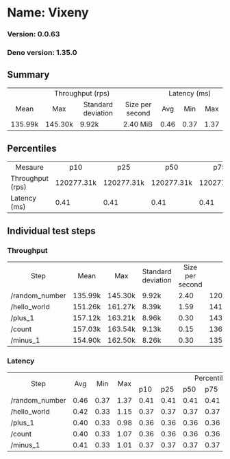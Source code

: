 # Name: Vixeny 
  
  ### Version: 0.0.63
  ### Deno version: 1.35.0

## Summary
<table>
<tr>
    <td align="center" colspan="4">Throughput (rps)</td>
    <td align="center" colspan="3">Latency (ms)</td>
</tr>
<tr>
    <td align="center">Mean</td>
    <td align="center">Max</td>
    <td align="center">Standard deviation</td>
    <td align="center">Size per second</td>
    <td align="center">Avg</td>
    <td align="center">Min</td>
    <td align="center">Max</td>
</tr>
<tr>
    <td>135.99k</td>
    <td>145.30k</td>
    <td>9.92k</td>
    <td>2.40 MiB</td>
    <td>0.46</td>
    <td>0.37</td>
    <td>1.37</td>
</tr>
</table>

## Percentiles

<table>
<tr>
  <td align="center">Mesaure</td>
  <td align="center">p10</td>
  <td align="center">p25</td>
  <td align="center">p50</td>
  <td align="center">p75</td>
  <td align="center">p90</td>
  <td align="center">p95</td>
  <td align="center">p99</td>
</tr>
<tr>
  <td>Throughput (rps)</td>
  <td>120277.31k</td>
  <td>120277.31k</td>
  <td>120277.31k</td>
  <td>120277.31k</td>
  <td>145299.04k</td>
  <td>145299.04k</td>
  <td>145299.04k</td>
</tr>
<tr>
  <td>Latency (ms)</td>
  <td>0.41</td>
  <td>0.41</td>
  <td>0.41</td>
  <td>0.41</td>
  <td>0.52</td>
  <td>0.58</td>
  <td>0.70</td>
</tr>
</table>

## Individual test steps

### Throughput

<table>
<tr>
  <td align="center" rowspan="2">Step</td>
  <td align="center" rowspan="2">Mean</td>
  <td align="center" rowspan="2">Max</td>
  <td align="center" rowspan="2">Standard deviation</td>
  <td align="center" rowspan="2">Size per second</td>
  <td align="center" colspan="7">Percentiles</td>
</tr>
<tr>
  <!-- still Step -->
  <!-- still Mean -->
  <!-- still Max -->
  <!-- still Standard deviation -->
  <!-- still Size per second -->
  <td align="center">p10</td>
  <td align="center">p25</td>
  <td align="center">p50</td>
  <td align="center">p75</td>
  <td align="center">p90</td>
  <td align="center">p95</td>
  <td align="center">p99</td>
</tr>
<tr>
  <td>/random_number</td>
  <td>135.99k</td>
  <td>145.30k</td>
  <td>9.92k</td>
  <td>2.40</td>
  <td>120277.31k</td>
  <td>120277.31k</td>
  <td>120277.31k</td>
  <td>120277.31k</td>
  <td>145299.04k</td>
  <td>145299.04k</td>
  <td>145299.04k</td>
</tr><tr>
  <td>/hello_world</td>
  <td>151.26k</td>
  <td>161.27k</td>
  <td>8.39k</td>
  <td>1.59</td>
  <td>141185.18k</td>
  <td>141185.18k</td>
  <td>141185.18k</td>
  <td>141185.18k</td>
  <td>161267.27k</td>
  <td>161267.27k</td>
  <td>161267.27k</td>
</tr><tr>
  <td>/plus_1</td>
  <td>157.12k</td>
  <td>163.21k</td>
  <td>8.96k</td>
  <td>0.30</td>
  <td>143818.59k</td>
  <td>143818.59k</td>
  <td>143818.59k</td>
  <td>143818.59k</td>
  <td>163205.76k</td>
  <td>163205.76k</td>
  <td>163205.76k</td>
</tr><tr>
  <td>/count</td>
  <td>157.03k</td>
  <td>163.54k</td>
  <td>9.13k</td>
  <td>0.15</td>
  <td>136279.91k</td>
  <td>136279.91k</td>
  <td>136279.91k</td>
  <td>136279.91k</td>
  <td>163536.07k</td>
  <td>163536.07k</td>
  <td>163536.07k</td>
</tr><tr>
  <td>/minus_1</td>
  <td>154.90k</td>
  <td>162.50k</td>
  <td>8.26k</td>
  <td>0.30</td>
  <td>135289.12k</td>
  <td>135289.12k</td>
  <td>135289.12k</td>
  <td>135289.12k</td>
  <td>162502.62k</td>
  <td>162502.62k</td>
  <td>162502.62k</td>
</tr></table>

### Latency

<table>
<tr>
  <td align="center" rowspan="2">Step</td>
  <td align="center" rowspan="2">Avg</td>
  <td align="center" rowspan="2">Min</td>
  <td align="center" rowspan="2">Max</td>
  <td align="center" colspan="7">Percentiles</td>
</tr>
<tr>
  <!-- still Avg -->
  <!-- still Min -->
  <!-- still Max -->
  <td>p10</td>
  <td>p25</td>
  <td>p50</td>
  <td>p75</td>
  <td>p90</td>
  <td>p95</td>
  <td>p99</td>
</tr>
<tr>
  <td>/random_number</td>
  <td>0.46</td>
  <td>0.37</td>
  <td>1.37</td>
  <td>0.41</td>
  <td>0.41</td>
  <td>0.41</td>
  <td>0.41</td>
  <td>0.52</td>
  <td>0.58</td>
  <td>0.70</td>
</tr><tr>
  <td>/hello_world</td>
  <td>0.42</td>
  <td>0.33</td>
  <td>1.15</td>
  <td>0.37</td>
  <td>0.37</td>
  <td>0.37</td>
  <td>0.37</td>
  <td>0.45</td>
  <td>0.49</td>
  <td>0.56</td>
</tr><tr>
  <td>/plus_1</td>
  <td>0.40</td>
  <td>0.33</td>
  <td>0.98</td>
  <td>0.36</td>
  <td>0.36</td>
  <td>0.36</td>
  <td>0.36</td>
  <td>0.43</td>
  <td>0.46</td>
  <td>0.56</td>
</tr><tr>
  <td>/count</td>
  <td>0.40</td>
  <td>0.33</td>
  <td>1.07</td>
  <td>0.36</td>
  <td>0.36</td>
  <td>0.36</td>
  <td>0.36</td>
  <td>0.44</td>
  <td>0.47</td>
  <td>0.55</td>
</tr><tr>
  <td>/minus_1</td>
  <td>0.41</td>
  <td>0.33</td>
  <td>1.01</td>
  <td>0.37</td>
  <td>0.37</td>
  <td>0.37</td>
  <td>0.37</td>
  <td>0.45</td>
  <td>0.48</td>
  <td>0.56</td>
</tr></table>